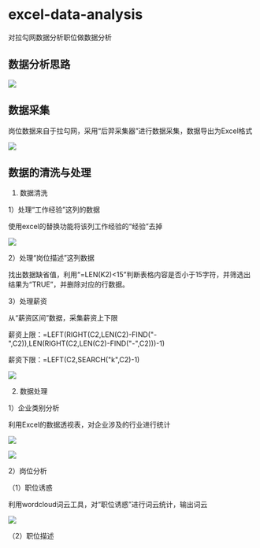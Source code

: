 # excel-data-analysis

对拉勾网数据分析职位做数据分析

## 数据分析思路

![](拉勾网数据分析——职位分析.png)

## 数据采集

岗位数据来自于拉勾网，采用“后羿采集器”进行数据采集，数据导出为Excel格式

![](原始表格数据.png)

## 数据的清洗与处理

1. 数据清洗

1）处理“工作经验”这列的数据

使用excel的替换功能将该列工作经验的“经验”去掉

![](工作经验处理.png)

2）处理“岗位描述”这列数据

找出数据缺省值，利用“=LEN(K2)<15”判断表格内容是否小于15字符，并筛选出结果为“TRUE”，并删除对应的行数据。

3）处理薪资 

从“薪资区间”数据，采集薪资上下限

薪资上限：=LEFT(RIGHT(C2,LEN(C2)-FIND("-",C2)),LEN(RIGHT(C2,LEN(C2)-FIND("-",C2)))-1)

薪资下限：=LEFT(C2,SEARCH("k",C2)-1)

![](薪资区间处理.png)

2. 数据处理

1）企业类别分析

利用Excel的数据透视表，对企业涉及的行业进行统计

![](行业统计.png)

![](行业分布柱形图.png)

2）岗位分析

（1）职位诱惑

利用wordcloud词云工具，对“职位诱惑”进行词云统计，输出词云

![](word_cloud.jpg)

（2）职位描述


